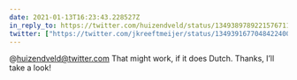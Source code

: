 ```yaml
---
date: 2021-01-13T16:23:43.228527Z
in_reply_to: https://twitter.com/huizendveld/status/1349389789221576711
twitter: ["https://twitter.com/jkreeftmeijer/status/1349391677048422400"]
---
```

@huizendveld@twitter.com That might work, if it does Dutch. Thanks, I’ll take a look!
